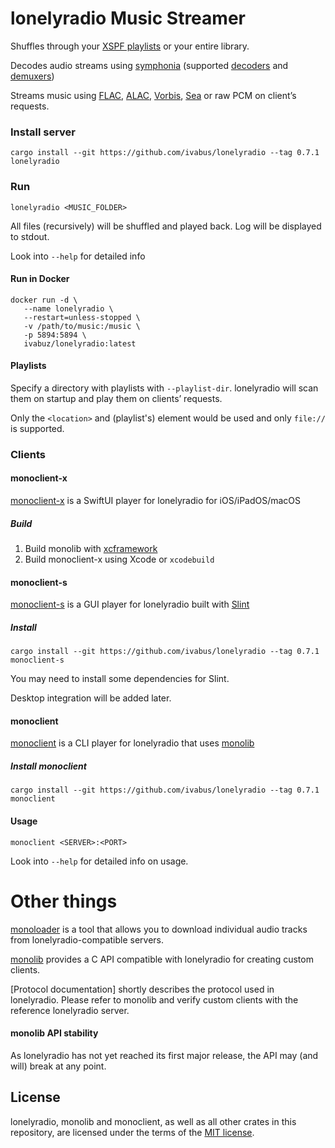 # lonelyradio Music Streamer

Shuffles through your [XSPF playlists](https://www.xspf.org) or your entire library.

Decodes audio streams using [symphonia](https://github.com/pdeljanov/Symphonia) (supported [decoders](https://github.com/pdeljanov/Symphonia?tab=readme-ov-file#codecs-decoders) and [demuxers](https://github.com/pdeljanov/Symphonia?tab=readme-ov-file#formats-demuxers))

Streams music using [FLAC](https://crates.io/crates/flacenc), [ALAC](https://crates.io/crates/alac-encoder), [Vorbis](https://crates.io/crates/vorbis_rs), [Sea](https://github.com/Daninet/sea-codec) or raw PCM on client’s requests.

### Install server

```shell
cargo install --git https://github.com/ivabus/lonelyradio --tag 0.7.1 lonelyradio
```

### Run

```
lonelyradio <MUSIC_FOLDER>
```

All files (recursively) will be shuffled and played back. Log will be displayed to stdout.

Look into `--help` for detailed info

#### Run in Docker

```
docker run -d \
   --name lonelyradio \
   --restart=unless-stopped \
   -v /path/to/music:/music \
   -p 5894:5894 \
   ivabuz/lonelyradio:latest
```

#### Playlists

Specify a directory with playlists with `--playlist-dir`. lonelyradio will scan them on startup and play them on clients’ requests.

Only the `<location>` and (playlist's) element would be used and only `file://` is supported.

### Clients

#### monoclient-x

[monoclient-x](./monoclient-x) is a SwiftUI player for lonelyradio for iOS/iPadOS/macOS

##### Build

1. Build monolib with [xcframework](https://github.com/Binlogo/cargo-xcframework)
2. Build monoclient-x using Xcode or `xcodebuild`

#### monoclient-s

[monoclient-s](./monoclient-s) is a GUI player for lonelyradio built with [Slint](https://slint.dev)

##### Install

```shell
cargo install --git https://github.com/ivabus/lonelyradio --tag 0.7.1 monoclient-s
```

You may need to install some dependencies for Slint.

Desktop integration will be added later.

#### monoclient

[monoclient](./monoclient) is a CLI player for lonelyradio that uses [monolib](./monolib)

##### Install monoclient

```shell
cargo install --git https://github.com/ivabus/lonelyradio --tag 0.7.1 monoclient
```

#### Usage

```shell
monoclient <SERVER>:<PORT>
```

Look into `--help` for detailed info on usage.

# Other things

[monoloader](./monoloader) is a tool that allows you to download individual audio tracks from lonelyradio-compatible servers.

[monolib](./monolib) provides a C API compatible with lonelyradio for creating custom clients.

[Protocol documentation] shortly describes the protocol used in lonelyradio. Please refer to monolib and verify custom clients with the reference lonelyradio server.

#### monolib API stability

As lonelyradio has not yet reached its first major release, the API may (and will) break at any point.

## License

lonelyradio, monolib and monoclient, as well as all other crates in this repository, are licensed under the terms of the [MIT license](./LICENSE).

